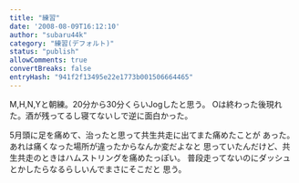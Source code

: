 ```yaml
---
title: "練習"
date: '2008-08-09T16:12:10'
author: "subaru44k"
category: "練習(デフォルト)"
status: "publish"
allowComments: true
convertBreaks: false
entryHash: "941f2f13495e22e1773b001506664465"
---
```

M,H,N,Yと朝練。20分から30分くらいJogしたと思う。
Oは終わった後現れた。酒が残ってるし寝てないしで逆に面白かった。

5月頭に足を痛めて、治ったと思って共生共走に出てまた痛めたことが
あった。あれは痛くなった場所が違ったからなんか変だよなと
思っていたんだけど、共生共走のときはハムストリングを痛めたっぽい。
普段走ってないのにダッシュとかしたらなるらしいんでまさにそこだと
思う。
